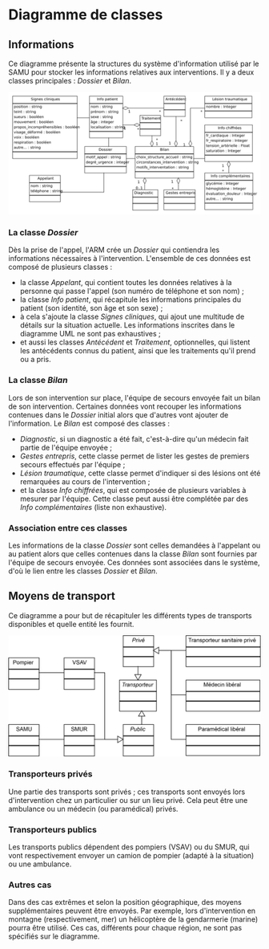 Diagramme de classes
====================


Informations
------------

Ce diagramme présente la structures du système d'information utilisé par le SAMU pour stocker les informations relatives aux interventions. Il y a deux classes principales : *Dossier* et *Bilan*.

![Diagrammes de classes -- Informations](../exports/classes_informations.png "Diagrammes de classes -- Informations")

### La classe *Dossier*

Dès la prise de l'appel, l'ARM crée un *Dossier* qui contiendra les informations nécessaires à l'intervention. L'ensemble de ces données est composé de plusieurs classes :

- la classe *Appelant*, qui contient toutes les données relatives à la personne qui passe l'appel (son numéro de téléphone et son nom) ;
- la classe *Info patient*, qui récapitule les informations principales du patient (son identité, son âge et son sexe) ;
- à cela s'ajoute la classe *Signes cliniques*, qui ajout une multitude de détails sur la situation actuelle. Les informations inscrites dans le diagramme UML ne sont pas exhaustives ;
- et aussi les classes *Antécédent* et *Traitement*, optionnelles, qui listent les antécédents connus du patient, ainsi que les traitements qu'il prend ou a pris.


### La classe *Bilan*

Lors de son intervention sur place, l'équipe de secours envoyée fait un bilan de son intervention. Certaines données vont recouper les informations contenues dans le *Dossier* initial alors que d'autres vont ajouter de l'information. Le *Bilan* est composé des classes :

- *Diagnostic*, si un diagnostic a été fait, c'est-à-dire qu'un médecin fait partie de l'équipe envoyée ;
- *Gestes entrepris*, cette classe permet de lister les gestes de premiers secours effectués par l'équipe ;
- *Lésion traumatique*, cette classe permet d'indiquer si des lésions ont été remarquées au cours de l'intervention ;
- et la classe *Info chiffrées*, qui est composée de plusieurs variables à mesurer par l'équipe. Cette classe peut aussi être complétée par des *Info complémentaires* (liste non exhaustive).
 

### Association entre ces classes

Les informations de la classe *Dossier* sont celles demandées à l'appelant ou au patient alors que celles contenues dans la classe *Bilan* sont fournies par l'équipe de secours envoyée. Ces données sont associées dans le système, d'où le lien entre les classes *Dossier* et *Bilan*.


Moyens de transport
-------------------

Ce diagramme a pour but de récapituler les différents types de transports disponibles et quelle entité les fournit.

![Diagramme de classes -- Moyens de transport](../exports/classes_transports.png "Diagramme de classes -- Moyens de transport")

### Transporteurs privés

Une partie des transports sont privés ; ces transports sont envoyés lors d'intervention chez un particulier ou sur un lieu privé. Cela peut être une ambulance ou un médecin (ou paramédical) privés.

### Transporteurs publics

Les transports publics dépendent des pompiers (VSAV) ou du SMUR, qui vont respectivement envoyer un camion de pompier (adapté à la situation) ou une ambulance.

### Autres cas

Dans des cas extrêmes et selon la position géographique, des moyens supplémentaires peuvent être envoyés. Par exemple, lors d'intervention en montagne (respectivement, mer) un hélicoptère de la gendarmerie (marine) pourra être utilisé. Ces cas, différents pour chaque région, ne sont pas spécifiés sur le diagramme.
